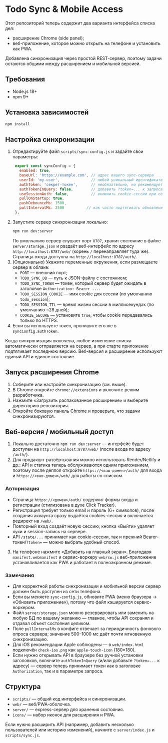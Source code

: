 # Todo Sync & Mobile Access

Этот репозиторий теперь содержит два варианта интерфейса списка дел:
- расширение Chrome (side panel);
- веб-приложение, которое можно открыть на телефоне и установить как PWA.

Добавлена синхронизация через простой REST-сервер, поэтому задачи остаются общими между расширением и мобильной версией.

## Требования
- Node.js 18+
- npm 9+

## Установка зависимостей
```bash
npm install
```

## Настройка синхронизации
1. Отредактируйте файл `scripts/sync-config.js` и задайте свои параметры:
   ```js
    export const syncConfig = {
      enabled: true,
      baseUrl: 'https://example.com', // адрес вашего sync-сервера
      userId: 'my-user',              // любой уникальный идентификатор
      authToken: 'секрет-токен',      // необязательно, но рекомендуется
      authTokenInQuery: false,        // добавить ?token=... к запросам
      useSessionAuth: false,          // включить cookie-сессии при совместном домене
      pullOnStartup: true,
      pushDebounceMs: 1500,
      pullIntervalMs: 2500          // как часто подтягивать обновления (мс)
    };
   ```
2. Запустите сервер синхронизации локально:
   ```bash
   npm run dev:server
   ```
   По умолчанию сервер слушает порт `8787`, хранит состояние в файле `server/storage.json` и раздаёт веб-интерфейс по адресу `http://localhost:8787/web/` (корень `/` перенаправляет туда же).
   Страница входа доступна на `http://localhost:8787/auth/`.
3. (Опционально) Укажите переменные окружения, если размещаете сервер в облаке:
   - `PORT` — внешний порт;
   - `TODO_SYNC_DB` — путь к JSON-файлу с состоянием;
   - `TODO_SYNC_TOKEN` — токен, который сервер будет ожидать в заголовке `Authorization: Bearer ...`.
   - `TODO_SESSION_COOKIE` — имя cookie для сессии (по умолчанию `todo_session`);
   - `TODO_SESSION_TTL` — время жизни сессии в миллисекундах (по умолчанию ~28 дней);
   - `COOKIE_SECURE` — установите `true`, чтобы cookie передавались только по HTTPS.
4. Если вы используете токен, пропишите его же в `syncConfig.authToken`.

Когда синхронизация включена, любое изменение списка автоматически отправляется на сервер, а при старте приложение подтягивает последнюю версию. Веб-версия и расширение используют единый API и единое состояние.

## Запуск расширения Chrome
1. Соберите или настройте синхронизацию (см. выше).
2. В Chrome откройте `chrome://extensions` и включите режим разработчика.
3. Нажмите «Загрузить распакованное расширение» и выберите директорию репозитория.
4. Откройте боковую панель Chrome и проверьте, что задачи синхронизируются.

## Веб-версия / мобильный доступ
1. Локально достаточно `npm run dev:server` — интерфейс будет доступен на `http://localhost:8787/web/` (после входа по адресу `/auth/`).
2. Для продакшн-развёртывания можно использовать Render/Netlify и др.: API и статика теперь обслуживаются одним приложением, поэтому после деплоя откройте `https://<ваш-домен>/auth/` для входа и `https://<ваш-домен>/web/` для работы со списком.

### Авторизация
- Страница `https://<домен>/auth/` содержит формы входа и регистрации (стилизована в духе Click Tracker).
- Регистрация требует только email и пароль (6+ символов), после создания аккаунта сразу выдаётся cookies-сессия и включается редирект на `/web/`.
- Повторный вход создаёт новую сессию; кнопка «Выйти» удаляет куки и session-запись на сервере.
- API `/state/...` принимает как cookie-сессии, так и прежний Bearer-токен/`?token=` — можно выбрать удобный способ.
3. На телефоне нажмите «Добавить на главный экран». Благодаря `manifest.webmanifest` и сервис-воркеру `web/sw.js` веб-приложение устанавливается как PWA и работает в полноэкранном режиме.

### Замечания
- Для корректной работы синхронизации и мобильной версии сервер должен быть доступен из сети телефона.
- Если вы меняете `sync-config.js`, обновите PWA (меню браузера → «Обновить приложение»), потому что файл кэшируется сервис-воркером.
- Файл `server/storage.json` можно резервировать или заменить на любую БД по вашему желанию — главное, чтобы API сохранял и отдавал объект состояния целиком.
- Поле `pullIntervalMs` в конфиге отвечает за периодичность фонового опроса сервера; значение 500–1000 мс даёт почти мгновенную синхронизацию.
- Для iOS рекомендации Apple соблюдены — в `web/index.html` подключён `check-ios.png` как `apple-touch-icon` (180×180).
- Если нужно открывать API в браузере без ручной установки заголовков, включите `authTokenInQuery` (и/или добавьте `?token=...` к адресу) — сервер теперь принимает токен как в заголовке `Authorization`, так и в параметре запроса.

## Структура
- `scripts/` — общий код интерфейса и синхронизации.
- `web/` — веб/PWA-оболочка.
- `server/` — express-сервер для хранения состояния.
- `icons/` — набор иконок для расширения и PWA.

Если нужно расширить API (например, добавить несколько пользователей или историю изменений), начните с `server/index.js` и `scripts/sync.js`.
